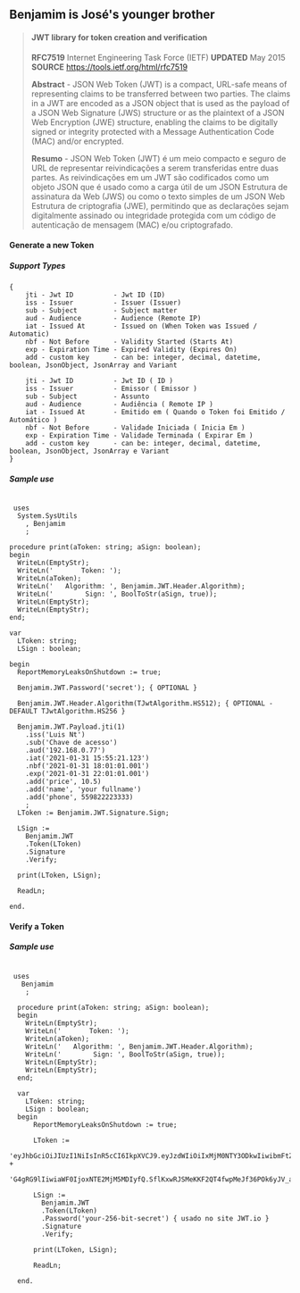 ## Benjamim is José's younger brother
>#### JWT library for token creation and verification
>
> **RFC7519** Internet Engineering Task Force (IETF) **UPDATED** May 2015
> **SOURCE** https://tools.ietf.org/html/rfc7519
>
> **Abstract** -  JSON Web Token (JWT) is a compact, URL-safe means of representing
   claims to be transferred between two parties.  The claims in a JWT
   are encoded as a JSON object that is used as the payload of a JSON
   Web Signature (JWS) structure or as the plaintext of a JSON Web
   Encryption (JWE) structure, enabling the claims to be digitally
   signed or integrity protected with a Message Authentication Code
   (MAC) and/or encrypted.
>
> **Resumo** - JSON Web Token (JWT) é um meio compacto e seguro de URL de representar
   reivindicações a serem transferidas entre duas partes. As reivindicações em um JWT
   são codificados como um objeto JSON que é usado como a carga útil de um JSON
   Estrutura de assinatura da Web (JWS) ou como o texto simples de um JSON Web
   Estrutura de criptografia (JWE), permitindo que as declarações sejam digitalmente
   assinado ou integridade protegida com um código de autenticação de mensagem
   (MAC) e/ou criptografado.

#### Generate a new Token
##### Support Types 
```delphi
{
    jti - Jwt ID          - Jwt ID (ID)
    iss - Issuer          - Issuer (Issuer)
    sub - Subject         - Subject matter
    aud - Audience        - Audience (Remote IP)
    iat - Issued At       - Issued on (When Token was Issued / Automatic)
    nbf - Not Before      - Validity Started (Starts At)
    exp - Expiration Time - Expired Validity (Expires On)
    add - custom key      - can be: integer, decimal, datetime, boolean, JsonObject, JsonArray and Variant 
    
    jti - Jwt ID          - Jwt ID ( ID )
    iss - Issuer          - Emissor ( Emissor )
    sub - Subject         - Assunto
    aud - Audience        - Audiência ( Remote IP )
    iat - Issued At       - Emitido em ( Quando o Token foi Emitido / Automático )
    nbf - Not Before      - Validade Iniciada ( Inicia Em )
    exp - Expiration Time - Validade Terminada ( Expirar Em )
    add - custom key      - can be: integer, decimal, datetime, boolean, JsonObject, JsonArray e Variant  
}
```     

##### Sample use
```delphi
 
 uses
  System.SysUtils
    , Benjamim
    ;

procedure print(aToken: string; aSign: boolean);
begin
  WriteLn(EmptyStr);
  WriteLn('       Token: ');
  WriteLn(aToken);
  WriteLn('   Algorithm: ', Benjamim.JWT.Header.Algorithm);
  WriteLn('        Sign: ', BoolToStr(aSign, true));
  WriteLn(EmptyStr);
  WriteLn(EmptyStr);
end;

var
  LToken: string;
  LSign : boolean;

begin
  ReportMemoryLeaksOnShutdown := true;

  Benjamim.JWT.Password('secret'); { OPTIONAL }

  Benjamim.JWT.Header.Algorithm(TJwtAlgorithm.HS512); { OPTIONAL - DEFAULT TJwtAlgorithm.HS256 }

  Benjamim.JWT.Payload.jti(1)
    .iss('Luis Nt')
    .sub('Chave de acesso')
    .aud('192.168.0.77')
    .iat('2021-01-31 15:55:21.123')
    .nbf('2021-01-31 18:01:01.001')
    .exp('2021-01-31 22:01:01.001')
    .add('price', 10.5)
    .add('name', 'your fullname')
    .add('phone', 559822223333)
    ;
  LToken := Benjamim.JWT.Signature.Sign;

  LSign :=
    Benjamim.JWT
    .Token(LToken)
    .Signature
    .Verify;

  print(LToken, LSign);

  ReadLn;

end.

```

#### Verify a Token
##### Sample use
```delphi
 
 uses
   Benjamim
    ;

  procedure print(aToken: string; aSign: boolean);
  begin
    WriteLn(EmptyStr);
    WriteLn('       Token: ');
    WriteLn(aToken);
    WriteLn('   Algorithm: ', Benjamim.JWT.Header.Algorithm);
    WriteLn('        Sign: ', BoolToStr(aSign, true));
    WriteLn(EmptyStr);
    WriteLn(EmptyStr);
  end;

  var
    LToken: string;
    LSign : boolean;
  begin
      ReportMemoryLeaksOnShutdown := true;

      LToken :=
        'eyJhbGciOiJIUzI1NiIsInR5cCI6IkpXVCJ9.eyJzdWIiOiIxMjM0NTY3ODkwIiwibmFtZSI6Ikpva' +
        'G4gRG9lIiwiaWF0IjoxNTE2MjM5MDIyfQ.SflKxwRJSMeKKF2QT4fwpMeJf36POk6yJV_adQssw5c';

      LSign :=
        Benjamim.JWT
        .Token(LToken)
        .Password('your-256-bit-secret') { usado no site JWT.io }
        .Signature
        .Verify;

      print(LToken, LSign);

      ReadLn;

  end.

```
